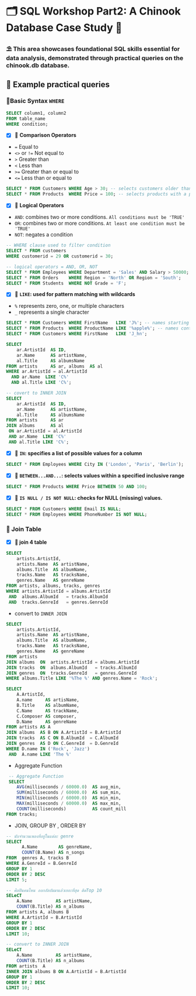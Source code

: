 # 🗂 SQL Workshop Part2: A Chinook Database Case Study 🌻
### ⛱ This area showcases foundational SQL skills essential for data analysis, demonstrated through practical queries on the chinook.db database. 
## 📝 Example practical queries
### 🌻Basic Syntax ```WHERE```
```sql
SELECT column1, column2
FROM table_name
WHERE condition;
```
- [x] 🌷 **Comparison Operators**
- ```=```  Equal to
- ```<>``` or ```!=``` Not equal to
- ```>``` Greater than
- ```<``` Less than
- ```>=``` Greater than or equal to
- ```<=``` Less than or equal to

```sql
SELECT * FROM Customers WHERE Age > 30; -- selects customers older than 30
SELECT * FROM Products  WHERE Price = 100; -- selects products with a price of 100
```
- [x] 🌷 **Logical Operators**
- ```AND```: combines two or more conditions. ```All conditions must be 'TRUE'```
- ```OR```: combines two or more conditions. ```At least one condition must be 'TRUE'```
- ```NOT```: negates a condition

```sql
-- WHERE clause used to filter condition
SELECT * FROM customers
WHERE customerid = 29 OR customerid = 30;
```
```sql
-- logical operators = AND, OR, NOT
SELECT * FROM Employees WHERE Department = 'Sales' AND Salary > 50000;
SELECT * FROM Orders    WHERE Region = 'North' OR Region = 'South';
SELECT * FROM Students  WHERE NOT Grade = 'F';
```
- [x] 🌷 **```LIKE```: used for pattern matching with wildcards**
- ```%``` represents zero, one, or multiple characters
- ```_``` represents a single character

```sql
SELECT * FROM Customers WHERE FirstName   LIKE 'J%'; -- names starting with 'J'
SELECT * FROM Products  WHERE ProductName LIKE '%apple%'; -- names containing 'apple'
SELECT * FROM Customers WHERE FirstName   LIKE 'J_hn'; 
```
```sql
SELECT 
    ar.ArtistId  AS ID,
    ar.Name      AS artistName,
    al.Title     AS albumsName
FROM artists     AS ar, albums  AS al
WHERE ar.ArtistId = al.ArtistId 
  AND ar.Name  LIKE 'C%'
  AND al.Title LIKE 'C%';
```
```sql
-- covert to INNER JOIN
SELECT 
    ar.ArtistId  AS ID,
    ar.Name      AS artistName,
    al.Title     AS albumsName
FROM artists     AS ar 
JOIN albums      AS al
 ON ar.ArtistId = al.ArtistId
 AND ar.Name  LIKE 'C%'
 AND al.Title LIKE 'C%';
```
- [x] 🌷 **```IN```: specifies a list of possible values for a column**

```sql
SELECT * FROM Employees WHERE City IN ('London', 'Paris', 'Berlin');
```
- [x] 🌷 **```BETWEEN...AND...```: selects values within a specified inclusive range**

```sql
SELECT * FROM Products WHERE Price BETWEEN 50 AND 100;
```
- [x] 🌷 **```IS NULL / IS NOT NULL```: checks for NULL (missing) values.**

```sql
SELECT * FROM Customers WHERE Email IS NULL;
SELECT * FROM Employees WHERE PhoneNumber IS NOT NULL;
```

### 🌻 Join Table 
- [x] **🌷 join 4 table**
```sql
SELECT 
    artists.ArtistId,
    artists.Name  AS artistName,
    albums.Title  AS albumName,
    tracks.Name   AS tracksName,
    genres.Name   AS genreName
FROM artists, albums, tracks, genres
WHERE artists.ArtistId = albums.ArtistId
 AND  albums.AlbumId   = tracks.AlbumId
 AND  tracks.GenreId   = genres.GenreId
```
- convert to ```INNER JOIN```

```sql
SELECT 
    artists.ArtistId,
    artists.Name  AS artistName,
    albums.Title  AS albumName,
    tracks.Name   AS tracksName,
    genres.Name   AS genreName
FROM artists 
JOIN albums  ON  artists.ArtistId = albums.ArtistId
JOIN tracks  ON  albums.AlbumId   = tracks.AlbumId
JOIN genres  ON  tracks.GenreId   = genres.GenreId
WHERE albums.Title LIKE '%The %' AND genres.Name = 'Rock';
```
```sql
SELECT 
    A.ArtistId,
    A.name     AS artisName,
    B.Title    AS albumName,
    C.Name     AS trackName,
    C.Composer AS composer,
    D.Name     AS genreName
FROM artists AS A
JOIN albums  AS B ON A.ArtistId = B.ArtistId
JOIN tracks  AS C ON B.AlbumId  = C.AlbumId
JOIN genres  AS D ON C.GenreId  = D.GenreId
WHERE D.name IN ('Rock', 'Jazz')
 AND  A.name LIKE 'The %'
```
- Aggregate Function
```sql
 -- Aggregate Function
 SELECT 
    AVG(milliseconds / 60000.0)  AS avg_min,
    SUM(milliseconds / 60000.0)  AS sum_min,
    MIN(milliseconds / 60000.0)  AS min_min,
    MAX(milliseconds / 60000.0)  AS max_min,
    COUNT(milliseconds)          AS count_mill
FROM tracks;
```
- JOIN, GROUP BY , ORDER BY

```sql
-- นับจำนวนเพลงที่อยู่ในแต่ละ genre
SELECT 
      A.Name        AS genreName,
      COUNT(B.Name) AS n_songs
FROM  genres A, tracks B
WHERE A.GenreId = B.GenreId
GROUP BY 1
ORDER BY 2 DESC
LIMIT 5;
```
```sql
-- ศิลปินคนไหน ออกอัลบัมมาแล้วเยอะที่สุด ติดTop 10
SELeCT 
    A.Name         AS artistName,
    COUNT(B.Title) AS n_albums
FROM artists A, albums B
WHERE A.ArtistId = B.ArtistId
GROUP BY 1
ORDER BY 2 DESC
LIMIT 10;
```
```sql
-- convert to INNER JOIN
SELeCT 
    A.Name         AS artistName,
    COUNT(B.Title) AS n_albums
FROM artists  A
INNER JOIN albums B ON A.ArtistId = B.ArtistId
GROUP BY 1
ORDER BY 2 DESC
LIMIT 10;
```




